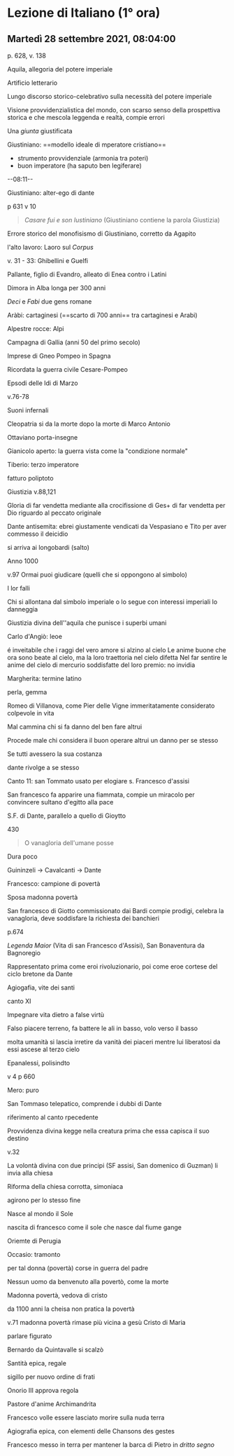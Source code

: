 # Lezione di Italiano (1° ora)

## Martedì 28 settembre 2021, 08:04:00

p. 628, v. 138

Aquila, allegoria del potere imperiale

Artificio letterario

Lungo discorso storico-celebrativo sulla necessità del potere imperiale

Visione provvidenzialistica del mondo, con scarso senso della prospettiva storica e che mescola leggenda e realtà, compie errori

Una _giunta_ giustificata

Giustiniano: ==modello ideale di mperatore cristiano==
* strumento provvidenziale (armonia tra poteri)
* buon imperatore (ha saputo ben legiferare)

--08:11--

Giustiniano: alter-ego di dante

p 631
v 10
> _Casare fui e son Iustiniano_ (Giustiniano contiene la parola Giustizia)

Errore storico del monofisismo di Giustiniano, corretto da Agapito

l'alto lavoro: Laoro sul _Corpus_


v. 31 - 33: Ghibellini e Guelfi

Pallante, figlio di Evandro, alleato di Enea contro i Latini

Dimora in Alba longa per 300 anni


_Deci_ e _Fabi_ due gens romane



Aràbi: cartaginesi (==scarto di 700 anni== tra cartaginesi e Arabi)


Alpestre rocce: Alpi


Campagna di Gallia (anni 50 del primo secolo)


Imprese di Gneo Pompeo in Spagna


Ricordata la guerra civile Cesare-Pompeo

Epsodi delle Idi di Marzo


v.76-78

Suoni infernali

Cleopatria si da la morte dopo la morte di Marco Antonio

Ottaviano porta-insegne


Gianicolo aperto: la guerra vista come la "condizione normale"


Tiberio: terzo imperatore


fatturo     poliptoto


Giustizia v.88,121


Gloria di far vendetta mediante alla crocifissione di Ges+ di far vendetta per Dio riguardo al peccato originale

Dante antisemita: ebrei giustamente vendicati da Vespasiano e Tito per aver commesso il deicidio

si arriva ai longobardi (salto)

Anno 1000

v.97 Ormai puoi giudicare (quelli che si oppongono al simbolo)

I lor falli

Chi si allontana dal simbolo imperiale o lo segue con interessi imperiali lo danneggia



Giustizia divina dell''aquila che punisce i superbi umani

Carlo d'Angiò: leoe


é inveitabile che i raggi del vero amore si alzino al cielo
Le anime buone che ora sono beate al cielo, ma la loro traettoria nel cielo difetta
Nel far sentire le anime del cielo di mercurio soddisfatte del loro premio: no invidia

Margherita: termine latino 

perla, gemma

Romeo di Villanova, come Pier delle Vigne immeritatamente considerato colpevole in vita

Mal cammina chi si fa danno del ben fare altrui


Procede male chi considera il buon operare altrui un danno per se stesso

Se tutti avessero la sua costanza

dante rivolge a se stesso

Canto 11: san Tommato usato per elogiare s. Francesco d'assisi

San francesco fa apparire una fiammata, compie un miracolo per convincere sultano d'egitto alla pace


S.F. di Dante, parallelo a quello di Gioytto


430
> O vanagloria dell'umane posse

Dura poco

Guininzeli $\to$ Cavalcanti $\to$ Dante

Francesco: campione di povertà

Sposa madonna povertà

San francesco di Giotto commissionato dai Bardi compie prodigi, celebra la vanagloria, deve soddisfare la richiesta dei banchieri

p.674

_Legenda Maior_ (Vita di san Francesco d'Assisi), San Bonaventura da Bagnoregio


Rappresentato prima come eroi rivoluzionario, poi come eroe cortese del ciclo bretone da Dante

Agiogafia, vite dei santi

canto XI

Impegnare vita dietro a false virtù


Falso piacere terreno, fa battere le ali in basso, volo verso il basso

molta umanità si lascia irretire da vanità dei piaceri mentre lui liberatosi  da essi ascese al terzo cielo

Epanalessi, polisindto

v 4 p 660

Mero: puro

San Tommaso telepatico, comprende i dubbi di Dante

riferimento al canto rpecedente

Provvidenza divina kegge nella creatura prima che essa capisca il suo destino

v.32

La volontà divina con due principi (SF assisi, San domenico di Guzman) 
li invia alla chiesa

Riforma della chiesa corrotta, simoniaca

agirono per lo stesso fine


Nasce al mondo il Sole

nascita di francesco come il sole che nasce dal fiume gange



Oriemte di Perugia

Occasio: tramonto

per tal donna (povertà) corse in guerra del padre

Nessun uomo da benvenuto alla povertò, come la morte

Madonna povertà, vedova di cristo


da 1100 anni la cheisa non pratica la povertà


v.71
madonna povertà rimase più vicina a gesù Cristo di Maria

parlare figurato

Bernardo da Quintavalle si scalzò


Santità epica, regale

sigillo per nuovo ordine di frati

Onorio III approva regola

Pastore d'anime
Archimandrita


Francesco volle essere lasciato morire sulla nuda terra

Agiografia epica, con  elementi delle Chansons des gestes

Francesco messo in terra per mantener la barca di Pietro in _dritto segno_
<!--stackedit_data:
eyJoaXN0b3J5IjpbLTExMDQ2Njc0NjcsOTg0OTY1OTIzLC0xOD
A0MDYyODYwLC0xMjk5OTc3MjI3XX0=
-->